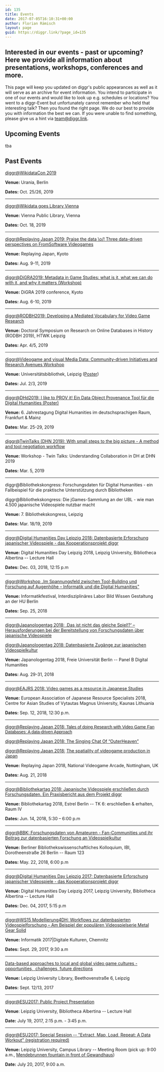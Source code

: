 ```yaml
---
id: 135
title: Events
date: 2017-07-05T16:10:31+00:00
author: Florian Rämisch
layout: page
guid: https://diggr.link/?page_id=135
---
```

## Interested in our events - past or upcoming? Here we provide all information about presentations, workshops, conferences and more.

This page will keep you updated on diggr's public appearances as well as it will serve as an archive for event information. You intend to participate in one of our events and would like to look up e.g. schedules or locations? You went to a diggr-Event but unfortunately cannot remember who held that interesting talk? Then you found the right page. We do our best to provide you with information the best we can. If you were unable to find something, please give us a hint via <team@diggr.link>.

## Upcoming Events

tba

## Past Events

[diggr@WikidataCon 2019](https://www.wikidata.org/wiki/Wikidata:WikidataCon_2019/Program/Sessions/Sum_of_All_video_games_%E2%88%92_2019_edition)

**Venue:**  Urania, Berlin

**Dates:** Oct. 25/26, 2019

* * *

[diggr@Wikidata goes Library Vienna](https://www.wikidata.org/wiki/Wikidata:Events/Vienna/2019-10-18)

**Venue:**  Vienna Public Library, Vienna

**Dates:** Oct. 18, 2019

* * *

[diggr@Replaying Japan 2019: Praise the data \o/! Three data-driven perspectives on FromSoftware Videogames](https://replaying.jp/category/replaying-japan-2019/)

**Venue:** Replaying Japan, Kyoto

**Dates:** Aug. 9-11, 2019

* * *

[diggr@DiGRA2019: Metadata in Game Studies: what is it, what we can do with it, and why it matters (Workshop)](http://www.digra2019.org)

**Venue:** DiGRA 2019 conference, Kyoto

**Dates:** Aug. 6-10, 2019

* * *

[diggr@RODBH2019: Developing a Mediated Vocabulary for Video Game Research](https://pcp-on-web.htwk-leipzig.de/project/page.php?goto=RODBH2019-AcceptedPapers#en)

**Venue:** Doctoral Symposium on Research on Online Databases in History (RODBH 2019), HTWK Leipzig

**Dates:** Apr. 4/5, 2019

* * *

[diggr@Videogame and visual Media Data: Community-driven Initiatives and Research Avenues Workshop](https://jvmg.iuk.hdm-stuttgart.de/)

**Venue:** Universitätsbibliothek, Leipzig ([Poster](../assets/docs/2019_07_02_videogames_and_visual_media_data.pdf))

**Dates:** Jul. 2/3, 2019

* * *

[diggr@DHd2019: I like to PROV it! Ein Data Object Provenance Tool für die Digital Humanities (Poster)](https://dhd2019.org/programm/do/postersession/poster-202/)

**Venue:** 6. Jahrestagung Digital Humanities im deutschsprachigen Raum, Frankfurt & Mainz

**Dates:** Mar. 25-29, 2019

* * *

[diggr@TwinTalks (DHN 2019): With small steps to the big picture - A method and tool negotiation workflow](https://www.clarin.eu/event/2019/twintalksdhn2019)

<p class="page-header">
  <strong>Venue: </strong>Workshop - Twin Talks: Understanding Collaboration in DH at DHN 2019
</p>

**Dates:** Mar. 5, 2019

* * *

diggr@Bibliothekskongress: <span class="title ng-binding">Forschungsdaten für Digital Humanities - ein Fallbeispiel für die praktische Unterstützung durch Bibliotheken</span>

diggr@Bibliothekskongress: <span class="presentation-title ng-binding">Die jGames-Sammlung an der UBL - wie man 4.500 japanische Videospiele nutzbar macht</span>

**Venue:** 7. Bibliothekskongress, Leipzig

**Dates:** Mar. 18/19, 2019

* * *

[diggr@Digital Humanities Day Leipzig 2018: Datenbasierte Erforschung japanischer Videospiele - das Kooperationsprojekt diggr](https://fdhl.info/dhdl2018/)

**Venue:** Digital Humanities Day Leipzig 2018, Leipzig University, Bibliotheca Albertina -- Lecture Hall

**Dates:** Dec. 03, 2018, 12:15 p.m

* * *

[diggr@Workshop „Im Spannungsfeld zwischen Tool-Building und Forschung auf Augenhöhe – Informatik und die Digital Humanities"](https://drive.google.com/file/d/1Fpd3hkCJg1brbeE7lDn_o3UaOB3I3tSY/view)

**Venue:** Informatikfestival, Interdisziplinäres Labor Bild Wissen Gestaltung an der HU Berlin

**Dates:** Sep. 25, 2018

* * *

[diggr@Japanologentag 2018: <span class="presentation-title ng-binding">,Das ist nicht das gleiche Spiel!?‘ – Herausforderungen bei der Bereitstellung von Forschungsdaten über japanische Videospiele</span>](http://berlin.japanologentag.org/index.php?id=1516114797565)

[diggr@Japanologentag 2018: Datenbasierte Zugänge zur japanischen Videospielkultur](http://berlin.japanologentag.org/index.php?id=1516114797565)

**Venue:** Japanologentag 2018, Freie Universität Berlin -- <span class="type ng-binding ng-scope">Panel B Digital Humanities</span>

**Dates:** Aug. 29-31, 2018

* * *

[diggr@EAJRS 2018: Video games as a resource in Japanese Studies](https://www.eajrs.net/)

**Venue:** <span lang="EN-US">E</span><span lang="EN-US">uropean </span><span lang="EN-US">A</span><span lang="EN-US">ssociation of </span><span lang="EN-US">J</span><span lang="EN-US">apanese </span><span lang="EN-US">R</span><span lang="EN-US">esource </span><span lang="EN-US">S</span><span lang="EN-US">pecialists </span>2018, Centre for Asian Studies of Vytautas Magnus University, Kaunas Lithuania

**Dates:** Sep. 12, 2018, 12:30 p.m.

* * *

[diggr@Replaying Japan 2018: <span style="font-family: arial, helvetica, sans-serif;">Tales of doing Research with Video Game Fan Databases: A data-driven Approach</span>](https://replaying.jp/)

[diggr@Replaying Japan 2018: The Singing Chat Of “OuterHeaven”](https://replaying.jp/)

[diggr@](https://replaying.jp/)[Replaying Japan 2018:](https://replaying.jp/) [The spatiality of videogame production in Japan](https://replaying.jp/)

**Venue:** Replaying Japan 2018, <span class="room ng-binding">National Videogame Arcade, Nottingham, UK</span>

**Dates:** Aug. 21, 2018

* * *

[diggr@Bibliothekartag 2018: <span class="presentation-title ng-binding">Japanische Videospiele erschließen durch Forschungsdaten. Ein Praxisbericht aus dem Projekt diggr</span>](https://opus4.kobv.de/opus4-bib-info/frontdoor/index/index/docId/3619)

**Venue:** Bibliothekartag 2018, Estrel Berlin -- <span class="type ng-binding ng-scope">TK 6: erschließen & erhalten,</span> <span class="room ng-binding">Raum IV</span>

**Dates:** Jun. 14, 2018, 5<span class="ng-binding">:30 – 6:00</span> p.m

* * *

[diggr@BBK: Forschungsdaten von Amateuren - Fan-Communities und ihr Beitrag zur datenbasierten Forschung an Videospielkultur](https://www.ibi.hu-berlin.de/de/bbk/abstracts/ss18/videospielkultur)

**Venue:** Berliner Bibliothekswissenschaftliches Kolloquium, IBI, Dorotheenstraße 26 Berlin -- <span class="type ng-binding ng-scope">Raum 123</span>

**Dates:** May. 22, 2018, <span class="ng-binding">6:00</span> p.m

* * *

[diggr@Digital Humanities Day Leipzig 2017: Datenbasierte Erforschung japanischer Videospiele - das Kooperationsprojekt diggr](https://www.saw-leipzig.de/de/aktuelles/digital-humanities-day-leipzig-2017)

**Venue:** Digital Humanities Day Leipzig 2017, Leipzig University, Bibliotheca Albertina -- Lecture Hall

**Dates:** Dec. 04, 2017, 5:15 p.m

* * *

[diggr@WS15 Modellierung4DH: Workflows zur datenbasierten Videospielforschung – Am Beispiel der populären Videospielserie Metal Gear Solid](https://informatik2017.de/ws15-modellierung4dh/)

**Venue:** Informatik 2017\|Digitale Kulturen, Chemnitz

**Dates:** Sept. 29, 2017, 9:30 a.m

* * *

[Data-based approaches to local and global video game cultures - opportunities,  challenges, future directions](/events/diggr-workshop-september-2017/)

**Venue:** Leipzig University Library, Beethovenstraße 6, Leipzig

**Dates:** Sept. 12/13, 2017

* * *

[diggr@ESU2017: Public Project Presentation](/events/diggr_at_esu_2017-public-project-presentation/)

**Venue**: Leipzig University, Bibliotheca Albertina -- Lecture Hall

**Date:** July 19, 2017, 2:15 p.m. - 3:45 p.m.

* * *

[diggr@ESU2017: Special Session -- "Extract, Map, Load, Repeat: A Data Workout" (registration required)](/events/diggr_at_esu_2017-special-session/)

**Venue:** Leipzig University, Campus Library -- Meeting Room (pick up: 9:00 a.m., [Mendebrunnen fountain in front of Gewandhaus](https://www.google.de/maps/place/Mendebrunnen/@51.3384783,12.3786098,17z/data=!3m1!4b1!4m5!3m4!1s0x47a6f824bacb8a59:0x7cae75e0473c207b!8m2!3d51.338475!4d12.3807985))

**Date:** July 20, 2017, 9:00 a.m.
